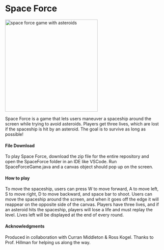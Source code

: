 # Space Force

<img width="301" alt="space force game with asteroids" src="https://user-images.githubusercontent.com/89893290/163662892-b5ad1d0b-bc94-4703-b373-4f102dd64fd4.png">

Space Force is a game that lets users maneuver a spaceship around the screen while trying to avoid asteroids. Players get three lives, which are lost if the spaceship is hit by an asteroid. The goal is to survive as long as possible!

#### File Download

To play Space Force, download the zip file for the entire repository and open the SpaceForce folder in an IDE like VSCode. Run SpaceForceGame.java and a canvas object should pop up on the screen. 

#### How to play

To move the spaceship, users can press W to move forward, A to move left, S to move right, D to move backward, and space bar to shoot. Users can move the spaceship around the screen, and when it goes off the edge it will reappear on the opposite side of the canvas. Players have three lives, and if an asteroid hits the spaceship, players will lose a life and must replay the level. Lives left will be displayed at the end of every round.


#### Acknowledgments
Produced in collaboration with Curran Middleton & Ross Kogel. Thanks to Prof. Hillman for helping us along the way.
